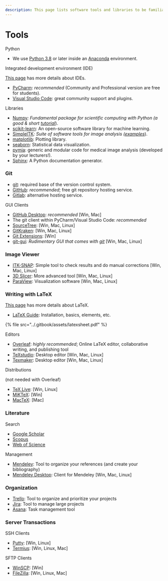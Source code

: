 ```yaml
---
description: This page lists software tools and libraries to be familiar with.
---
```


# Tools

Python

* We use [Python 3.8](https://docs.python.org/3.8/) or later inside an [Anaconda](https://www.anaconda.com/) environment.

Integrated development environment (IDE)

[This page](ide.md) has more details about IDEs.

* [PyCharm](https://www.jetbrains.com/pycharm/): _recommended_ (Community and Professional version are free for students).
* [Visual Studio Code](https://code.visualstudio.com): great community support and plugins.

Libraries

* [Numpy](http://www.numpy.org/)_: Fundamental package for scientific computing with Python (a good & short_ [_tutorial_](http://cs231n.github.io/python-numpy-tutorial/)).
* [scikit-learn](http://scikit-learn.org): An open-source software library for machine learning.
* [SimpleITK](https://simpleitk.readthedocs.io/)_: Suite of software tools for image analysis (_[_examples_](http://insightsoftwareconsortium.github.io/SimpleITK-Notebooks/)).
* [matplotlib](https://matplotlib.org/): Plotting library.
* [seaborn](https://seaborn.pydata.org/): Statistical data visualization.
* [pymia](https://pymia.readthedocs.io/): generic and modular code for medical image analysis (developed by your lecturers!).
* [Sphinx](http://www.sphinx-doc.org/en/stable/index.html): A Python documentation generator.

### Git

* [git](https://git-scm.com/): required base of the version control system.
* [GitHub](https://github.com/): _recommended_; free git repository hosting service.
* [Gitlab](https://gitlab.com): alternative hosting service.

GUI Clients

* [GitHub Desktop](https://desktop.github.com/): _recommended_ \[Win, Mac]
* The git client within PyCharm/Visual Studio Code: _recommended_
* [SourceTree](https://www.sourcetreeapp.com/): \[Win, Mac, Linux]
* [GitKraken](https://www.gitkraken.com/): \[Win, Mac, Linux]
* [Git Extensions](https://gitextensions.github.io/): \[Win]
* [git-gui](https://git-scm.com/docs/git-gui)_: Rudimentary GUI that comes with_ [_git_](https://git-scm.com/) \[Win, Mac, Linux]

### Image Viewer

* [ITK-SNAP](http://www.itksnap.org/pmwiki/pmwiki.php): Simple tool to check results and do manual corrections \[Win, Mac, Linux]
* [3D Slicer](https://www.slicer.org/): More advanced tool \[Win, Mac, Linux]
* [ParaView](https://www.paraview.org/): Visualization software \[Win, Mac, Linux]

### Writing with LaTeX

[This page](latex.md) has more details about LaTeX.

* [LaTeX Guide](https://en.wikibooks.org/wiki/LaTeX): Installation, basics, elements, etc.

{% file src="../.gitbook/assets/latexsheet.pdf" %}

Editors

* [Overleaf](https://www.overleaf.com/): _highly recommended_; Online LaTeX editor, collaborative writing, and publishing tool
* [TeXstudio](http://www.texstudio.org/): Desktop editor \[Win, Mac, Linux]
* [Texmaker](http://www.xm1math.net/texmaker/): Desktop editor \[Win, Mac, Linux]

Distributions

(not needed with Overleaf)

* [TeX Live](https://www.tug.org/texlive/): \[Win, Linux]
* [MiKTeX](https://miktex.org/): \[Win]
* [MacTeX](http://www.tug.org/mactex/): \[Mac]

### Literature

Search

* [Google Scholar](https://scholar.google.ch/)
* [Scopus](https://www.scopus.com/)
* [Web of Science](https://webofknowledge.com/)

Management

* [Mendeley](https://www.mendeley.com/): Tool to organize your references (and create your bibliography)
* [Mendeley Desktop](https://www.mendeley.com/downloads): Client for Mendeley \[Win, Mac, Linux]

### Organization

* [Trello](https://trello.com/): Tool to organize and prioritize your projects
* [Jira](https://www.atlassian.com/software/jira): Tool to manage large projects
* [Asana](https://asana.com/): Task management tool

### Server Transactions

SSH Clients

* [Putty](https://www.chiark.greenend.org.uk/\~sgtatham/putty/latest.html): \[Win, Linux]
* [Termius](https://termius.com/): \[Win, Linux, Mac]

SFTP Clients

* [WinSCP](https://winscp.net/eng/download.php): \[Win]
* [FileZilla](https://filezilla-project.org/download.php?show\_all=1): \[Win, Linux, Mac]
